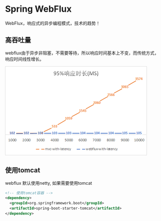 # Spring WebFlux

WebFlux，响应式的异步编程模式，技术的趋势！

## 高吞吐量

webflux由于异步非阻塞，不需要等待，所以响应时间基本上不变，而传统方式，响应时间线性增长。

![](./images/time.png)

## 使用tomcat

webflux 默认使用netty, 如果需要使用tomcat

```xml
<!-- 使用tomcat容器 -->
<dependency>
  <groupId>org.springframework.boot</groupId>
  <artifactId>spring-boot-starter-tomcat</artifactId>
</dependency>
```